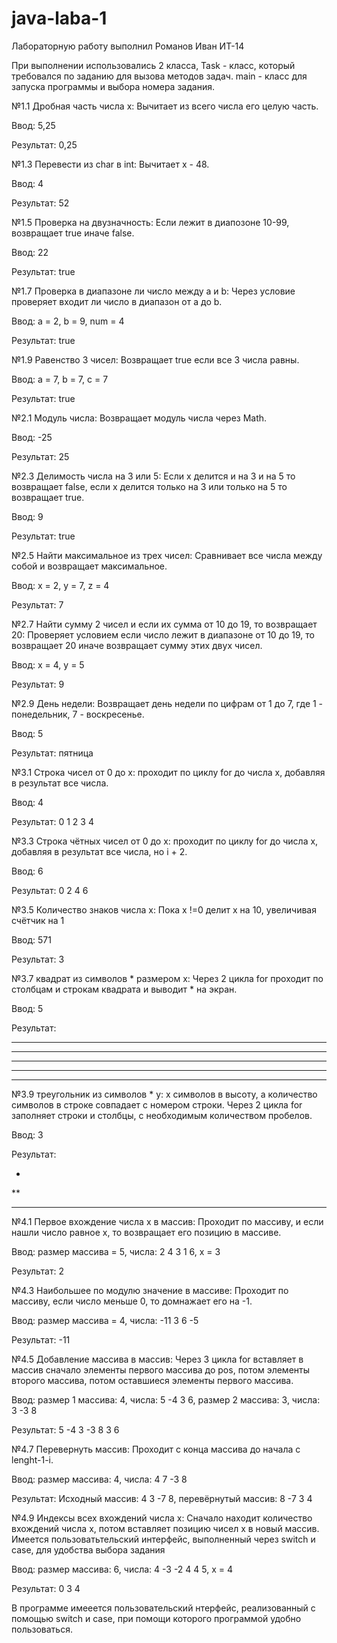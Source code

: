 # java-laba-1
Лабораторную работу выполнил Романов Иван ИТ-14

При выполнении использовались 2 класса, Task - класс, который требовался по заданию для вызова методов задач. main - класс для запуска программы и выбора номера задания.

№1.1 Дробная часть числа x: Вычитает из всего числа его целую часть.

Ввод: 5,25

Результат: 0,25

№1.3 Перевести из char в int: Вычитает x - 48.

Ввод: 4

Результат: 52

№1.5 Проверка на двузначность: Если лежит в диапозоне 10-99, возвращает true иначе false.

Ввод: 22

Результат: true
 
№1.7 Проверка в диапазоне ли число между a и b: Через условие проверяет входит ли число в диапазон от a до b.

Ввод: a = 2, b = 9, num = 4

Результат: true

№1.9 Равенство 3 чисел: Возвращает true если все 3 числа равны.

Ввод: a = 7, b = 7, c = 7

Результат: true

№2.1 Модуль числа: Возвращает модуль числа через Math.

Ввод: -25

Результат: 25

№2.3 Делимость числа на 3 или 5: Если x делится и на 3 и на 5 то возвращает false, если x делится только на 3 или только на 5 то возвращает true.

Ввод: 9

Результат: true

№2.5 Найти максимальное из трех чисел: Сравнивает все числа между собой и возвращает максимальное.

Ввод: x = 2, y = 7, z = 4

Результат: 7

№2.7 Найти сумму 2 чисел и если их сумма от 10 до 19, то возвращает 20: Проверяет условием если число лежит в диапазоне от 10 до 19, то возвращает 20 иначе возвращает сумму этих двух чисел.

Ввод: x = 4, y = 5

Результат: 9

№2.9 День недели: Возвращает день недели по цифрам от 1 до 7, где 1 - понедельник, 7 - воскресенье.

Ввод: 5 

Результат: пятница

№3.1 Строка чисел от 0 до x: проходит по циклу for до числа x, добавляя в результат все числа.

Ввод: 4

Результат: 0 1 2 3 4

№3.3 Строка чётных чисел от 0 до x: проходит по циклу for до числа x, добавляя в результат все числа, но i + 2.

Ввод: 6

Результат: 0 2 4 6

№3.5 Количество знаков числа x: Пока x !=0 делит x на 10, увеличивая счётчик на 1

Ввод: 571

Результат: 3

№3.7 квадрат из символов * размером х: Через 2 цикла for проходит по столбцам и строкам квадрата и выводит * на экран.

Ввод: 5

Результат:

*****
*****
*****
*****
*****

№3.9 треугольник из символов * у: x символов в высоту, а количество символов в строке совпадает с номером строки. Через 2 цикла for заполняет строки и столбцы, с необходимым количеством пробелов.

Ввод: 3

Результат:

  *
 
 **

***

№4.1 Первое вхождение числа x в массив: Проходит по массиву, и если нашли число равное x, то возвращает его позицию в массиве.

Ввод: размер массива = 5, числа: 2 4 3 1 6, x = 3 

Результат: 2

№4.3 Наибольшее по модулю значение в массиве: Проходит по массиву, если число меньше 0, то домнажает его на -1.

Ввод: размер массива = 4, числа: -11 3 6 -5

Результат: -11

№4.5 Добавление массива в массив: Через 3 цикла for вставляет в массив сначало элементы первого массива до pos, потом элементы второго массива, потом оставшиеся элементы первого массива.

Ввод: размер 1 массива: 4, числа: 5 -4 3 6, размер 2 массива: 3, числа: 3 -3 8

Результат: 5 -4 3 -3 8 3 6

№4.7 Перевернуть массив: Проходит с конца массива до начала с lenght-1-i.

Ввод: размер массива: 4, числа: 4 7 -3 8

Результат: Исходный массив: 4 3 -7 8, перевёрнутый массив: 8 -7 3 4

№4.9 Индексы всех вхождений числа x: Сначало находит количество вхождений числа x, потом вставляет позицию чисел x в новый массив.
Имеется пользоватьтельский интерфейс, выполненный через switch и case, для удобства выбора задания

Ввод: размер массива: 6, числа: 4 -3 -2 4 4 5, x = 4

Результат: 0 3 4

В программе имееется пользовательский нтерфейс, реализованный с помощью switch и case, при помощи которого программой удобно пользоваться.
